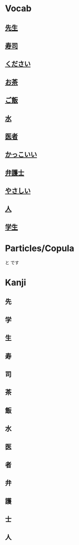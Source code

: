 # Vocab
## [先生](../../Vocabulary/先生.md)
## [寿司](../../Vocabulary/寿司.md)
## [ください](../../Vocabulary/ください.md)
## [お茶](../../Vocabulary/お茶.md)
## [ご飯](../../Vocabulary/ご飯.md)
## [水](Nouns/水)
## [医者](../../Vocabulary/医者.md)
## [かっこいい](../../Vocabulary/かっこいい.md)
## [弁護士](../../Vocabulary/弁護士.md)
## [やさしい](../../Vocabulary/やさしい.md)
## [人](Vocabulary/Nouns/人)
## [学生](../../Vocabulary/学生.md)

# Particles/Copula
と
です

# Kanji

## 先
## 学
## 生
## 寿
## 司
## 茶
## 飯
## 水
## 医
## 者
## 弁
## 護 
## 士 
## 人